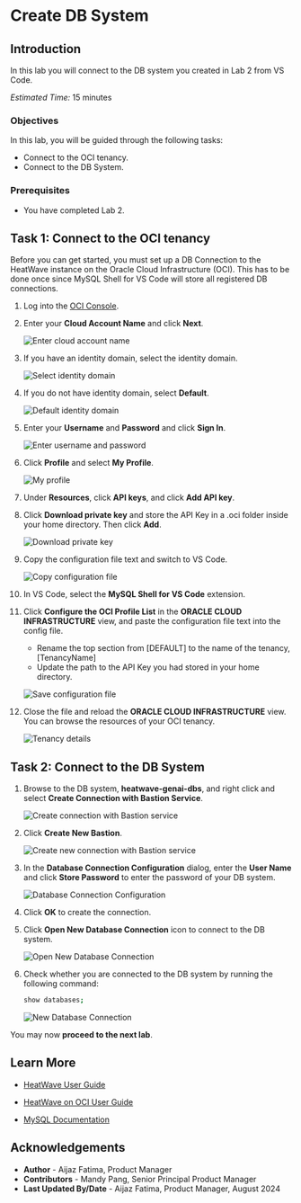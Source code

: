 # Create DB System

## Introduction

In this lab you will connect to the DB system you created in Lab 2 from VS Code.

_Estimated Time:_ 15 minutes

### Objectives

In this lab, you will be guided through the following tasks:

- Connect to the OCI tenancy.
- Connect to the DB System.

### Prerequisites

- You have completed Lab 2.


## Task 1:  Connect to the OCI tenancy

Before you can get started, you must set up a DB Connection to the HeatWave instance on the Oracle Cloud Infrastructure (OCI). This has to be done once since MySQL Shell for VS Code will store all registered DB connections.

1. Log into the [OCI Console](https://www.oracle.com/cloud/sign-in.html?redirect_uri=https%3A%2F%2Fcloud.oracle.com%2F).

2. Enter your **Cloud Account Name** and click **Next**. 
    
    ![Enter cloud account name](./images/1-cloud-account-name.png "Enter cloud account name")

3. If you have an identity domain, select the identity domain.

    ![Select identity domain](./images/15-identity-domain.png "Select identity domain")

4. If you do not have identity domain, select **Default**.

    ![Default identity domain](./images/16-default-identity-domain.png "Default identity domain")

5. Enter your **Username** and **Password** and click **Sign In**.

    ![Enter username and password](./images/2-username.png "Enter username and password")

6. Click **Profile** and select **My Profile**.

    ![My profile](./images/3-profile.png "My profile")

7.	Under **Resources**, click **API keys**, and click **Add API key**.

8. Click **Download private key** and store the API Key in a .oci folder inside your home directory. Then click **Add**.
    
    ![Download private key](./images/4-add-api-key.png "Download private key")

9. Copy the configuration file text and switch to VS Code.

    ![Copy configuration file](./images/5-copy-config.png "Copy configuration file")

10. In VS Code, select the **MySQL Shell for VS Code** extension.

11. Click **Configure the OCI Profile List** in the **ORACLE CLOUD INFRASTRUCTURE** view, and paste the configuration file text into the config file.

    - Rename the top section from [DEFAULT] to the name of the tenancy, [TenancyName]
    - Update the path to the API Key you had stored in your home directory.

    ![Save configuration file](./images/6-save-config.png "Save configuration file")

11. Close the file and reload the **ORACLE CLOUD INFRASTRUCTURE** view. You can browse the resources of your OCI tenancy.

    ![Tenancy details](./images/7-tenancy-details.png "Tenancy details")


## Task 2: Connect to the DB System

1. Browse to the DB system, **heatwave-genai-dbs**, and right click and select **Create Connection with Bastion Service**.

    ![Create connection with Bastion service](./images/8-create-bastion.png "Create connection with Bastion service")

2. Click **Create New Bastion**.

    ![Create new connection with Bastion service](./images/9-create-new-bastion.png "Create new connection with Bastion service")

3. In the **Database Connection Configuration** dialog, enter the **User Name** and click **Store Password** to enter the password of your DB system.

    ![Database Connection Configuration](./images/10-database-connection.png "Database Connection Configuration")

4. Click **OK** to create the connection. 

5. Click **Open New Database Connection** icon to connect to the DB system. 

    ![Open New Database Connection](./images/11-open-database-connection.png "Open New Database Connection")

6. Check whether you are connected to the DB system by running the following command:

    ```bash
    show databases;
    ```

    ![New Database Connection](./images/12-show-databases.png "New Database Connection")

You may now **proceed to the next lab**.

## Learn More

- [HeatWave User Guide](https://dev.mysql.com/doc/heatwave/en/)

- [HeatWave on OCI User Guide](https://docs.oracle.com/en-us/iaas/mysql-database/index.html)

- [MySQL Documentation](https://dev.mysql.com/)

## Acknowledgements

- **Author** - Aijaz Fatima, Product Manager
- **Contributors** - Mandy Pang, Senior Principal Product Manager
- **Last Updated By/Date** - Aijaz Fatima, Product Manager, August 2024
